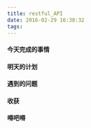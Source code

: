 ```yaml
---
title: restful_API
date: 2016-02-29 16:38:32
tags:
---
```


#### 今天完成的事情

#### 明天的计划

#### 遇到的问题

#### 收获

#### 嘚吧嘚

